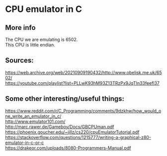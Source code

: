# CPU emulator in C

## More info
The CPU we are emulating is 6502. <br>
This CPU is little endian. <br>

## Sources:
<a name="6502-intro">https://web.archive.org/web/20210909190432/http://www.obelisk.me.uk/6502/</a> <br>
<a name="youtube-playlist">https://youtube.com/playlist?list=PLLwK93hM93Z13TRzPx9JqTIn33feefl37</a> <br>

## Some other interesting/useful things:
https://www.reddit.com/r/C_Programming/comments/9dzkhw/how_would_one_write_an_emulator_in_c/ <br>
http://www.emulator101.com/ <br>
http://marc.rawer.de/Gameboy/Docs/GBCPUman.pdf <br>
https://phoenix.goucher.edu/~jillz/cs220/cpuEmulatorTutorial.pdf <br>
https://stackoverflow.com/questions/1215777/writing-a-graphical-z80-emulator-in-c-or-c <br>
https://drakeor.com/uploads/8080-Programmers-Manual.pdf <br>
